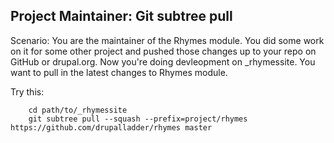 Project Maintainer: Git subtree pull
------------------------------------

Scenario: You are the maintainer of the Rhymes module. You did some work on it
for some other project and pushed those changes up to your repo on GitHub or
drupal.org. Now you're doing devleopment on _rhymessite. You want to pull in the
latest changes to Rhymes module. 

Try this: 

        cd path/to/_rhymessite
        git subtree pull --squash --prefix=project/rhymes https://github.com/drupalladder/rhymes master
